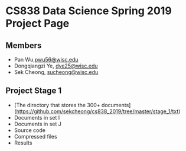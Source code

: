 # CS838 Data Science Spring 2019 Project Page

## Members
- Pan Wu,pwu56@wisc.edu
- Dongqiangzi Ye, dye25@wisc.edu
- Sek Cheong, sucheong@wisc.edu

## Project Stage 1
 - [The directory that stores the 300+ documents] (https://github.com/sekcheong/cs838_2019/tree/master/stage_1/txt)
 - Documents in set I
 - Documents in set J
 - Source code
 - Compressed files
 - Results 
